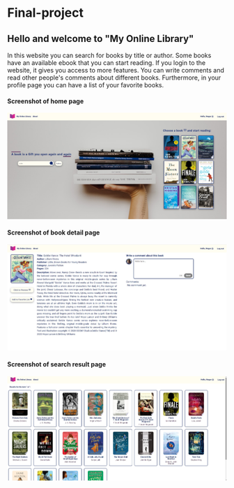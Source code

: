 # Final-project
## Hello and welcome to "My Online Library"

In this website you can search for books by title or author. Some books have an available ebook that you can start reading. If you login to the website, it gives you access to more features. You can write comments and read other people's comments about different books. Furthermore, in your profile page you can have a list of your favorite books.

#### Screenshot of home page
![Screenshot of home page!](./client/public/images/screenshot1.jpg "home page")

#### Screenshot of book detail page
![Screenshot of book detail page!](./client/public/images/screenshot2.jpg "detail page")

#### Screenshot of search result page
![Screenshot of search result page!](./client/public/images/screenshot3.jpg "search result page")

